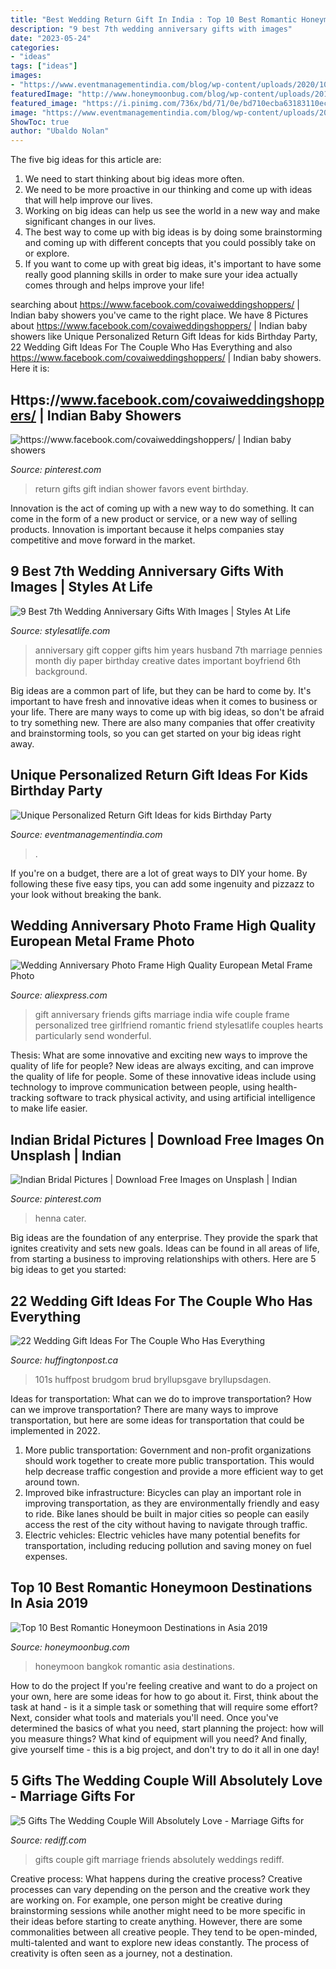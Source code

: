 ```yaml
---
title: "Best Wedding Return Gift In India : Top 10 Best Romantic Honeymoon Destinations In Asia 2019"
description: "9 best 7th wedding anniversary gifts with images"
date: "2023-05-24"
categories:
- "ideas"
tags: ["ideas"]
images:
- "https://www.eventmanagementindia.com/blog/wp-content/uploads/2020/10/personalised-wedding-return-gifts.jpeg"
featuredImage: "http://www.honeymoonbug.com/blog/wp-content/uploads/2017/04/Bangkok.jpg"
featured_image: "https://i.pinimg.com/736x/bd/71/0e/bd710ecba63183110ec7df5124c9142f.jpg"
image: "https://www.eventmanagementindia.com/blog/wp-content/uploads/2020/10/personalised-wedding-return-gifts.jpeg"
ShowToc: true
author: "Ubaldo Nolan"
---
```



The five big ideas for this article are:
1. We need to start thinking about big ideas more often. 
2. We need to be more proactive in our thinking and come up with ideas that will help improve our lives. 
3. Working on big ideas can help us see the world in a new way and make significant changes in our lives. 
4. The best way to come up with big ideas is by doing some brainstorming and coming up with different concepts that you could possibly take on or explore. 
5. If you want to come up with great big ideas, it's important to have some really good planning skills in order to make sure your idea actually comes through and helps improve your life!

	

		
searching about https://www.facebook.com/covaiweddingshoppers/ | Indian baby showers you've came to the right place. We have 8 Pictures about https://www.facebook.com/covaiweddingshoppers/ | Indian baby showers like Unique Personalized Return Gift Ideas for kids Birthday Party, 22 Wedding Gift Ideas For The Couple Who Has Everything and also https://www.facebook.com/covaiweddingshoppers/ | Indian baby showers. Here it is:
		
    
## Https://www.facebook.com/covaiweddingshoppers/ | Indian Baby Showers

<img loading=lazy src="https://i.pinimg.com/originals/06/0f/89/060f89972b07216a35111f1001313cab.jpg" onerror="this.onerror=null;this.src='https://tse3.mm.bing.net/th?id=OIP.NZ6ty-nYbzJugRRBtFykvAHaFj&amp;pid=15.1';" alt="https://www.facebook.com/covaiweddingshoppers/ | Indian baby showers">

_Source: pinterest.com_

>return gifts gift indian shower favors event birthday. 

	

Innovation is the act of coming up with a new way to do something. It can come in the form of a new product or service, or a new way of selling products. Innovation is important because it helps companies stay competitive and move forward in the market.

    
## 9 Best 7th Wedding Anniversary Gifts With Images | Styles At Life

<img loading=lazy src="https://i.pinimg.com/originals/e3/dc/9c/e3dc9c8bb5904276e93374830a5137d6.jpg" onerror="this.onerror=null;this.src='https://tse3.mm.bing.net/th?id=OIP.SPNROP8sP9dgNFxZoFSYtQHaFi&amp;pid=15.1';" alt="9 Best 7th Wedding Anniversary Gifts With Images | Styles At Life">

_Source: stylesatlife.com_

>anniversary gift copper gifts him years husband 7th marriage pennies month diy paper birthday creative dates important boyfriend 6th background. 

	

Big ideas are a common part of life, but they can be hard to come by. It's important to have fresh and innovative ideas when it comes to business or your life. There are many ways to come up with big ideas, so don't be afraid to try something new. There are also many companies that offer creativity and brainstorming tools, so you can get started on your big ideas right away.

    
## Unique Personalized Return Gift Ideas For Kids Birthday Party

<img loading=lazy src="https://www.eventmanagementindia.com/blog/wp-content/uploads/2020/10/personalised-wedding-return-gifts.jpeg" onerror="this.onerror=null;this.src='https://tse3.mm.bing.net/th?id=OIP.aavTONL7-yf6OXi0aqn8TwAAAA&amp;pid=15.1';" alt="Unique Personalized Return Gift Ideas for kids Birthday Party">

_Source: eventmanagementindia.com_

>. 

	

If you're on a budget, there are a lot of great ways to DIY your home. By following these five easy tips, you can add some ingenuity and pizzazz to your look without breaking the bank.

    
## Wedding Anniversary Photo Frame High Quality European Metal Frame Photo

<img loading=lazy src="https://ae01.alicdn.com/kf/HTB1WjV4KFXXXXbCXXXXq6xXFXXX8/Wedding-Anniversary-Photo-Frame-High-Quality-European-Metal-Frame-Photo-Frame-Friends-Lovers-Gift-Ideas-For.jpg" onerror="this.onerror=null;this.src='https://tse2.mm.bing.net/th?id=OIP.V6ddaZW7bgdwUJUcwTZUaAHaHa&amp;pid=15.1';" alt="Wedding Anniversary Photo Frame High Quality European Metal Frame Photo">

_Source: aliexpress.com_

>gift anniversary friends gifts marriage india wife couple frame personalized tree girlfriend romantic friend stylesatlife couples hearts particularly send wonderful. 

	

Thesis: What are some innovative and exciting new ways to improve the quality of life for people?
New ideas are always exciting, and can improve the quality of life for people. Some of these innovative ideas include using technology to improve communication between people, using health-tracking software to track physical activity, and using artificial intelligence to make life easier.

    
## Indian Bridal Pictures | Download Free Images On Unsplash | Indian

<img loading=lazy src="https://i.pinimg.com/736x/bd/71/0e/bd710ecba63183110ec7df5124c9142f.jpg" onerror="this.onerror=null;this.src='https://tse4.mm.bing.net/th?id=OIP.x82_m4c0smvBEZJnVr0k1wHaLH&amp;pid=15.1';" alt="Indian Bridal Pictures | Download Free Images on Unsplash | Indian">

_Source: pinterest.com_

>henna cater. 

	

Big ideas are the foundation of any enterprise. They provide the spark that ignites creativity and sets new goals. Ideas can be found in all areas of life, from starting a business to improving relationships with others. Here are 5 big ideas to get you started:

    
## 22 Wedding Gift Ideas For The Couple Who Has Everything

<img loading=lazy src="http://i.huffpost.com/gen/3208650/images/o-WEDDING-GIFT-facebook.jpg" onerror="this.onerror=null;this.src='https://tse3.mm.bing.net/th?id=OIP.bdtEW_2NDssyCjmqDdOJ3wHaDt&amp;pid=15.1';" alt="22 Wedding Gift Ideas For The Couple Who Has Everything">

_Source: huffingtonpost.ca_

>101s huffpost brudgom brud bryllupsgave bryllupsdagen. 

	

Ideas for transportation: What can we do to improve transportation?
How can we improve transportation? 
There are many ways to improve transportation, but here are some ideas for transportation that could be implemented in 2022.

1. More public transportation: Government and non-profit organizations should work together to create more public transportation. This would help decrease traffic congestion and provide a more efficient way to get around town.
2. Improved bike infrastructure: Bicycles can play an important role in improving transportation, as they are environmentally friendly and easy to ride. Bike lanes should be built in major cities so people can easily access the rest of the city without having to navigate through traffic. 
3. Electric vehicles: Electric vehicles have many potential benefits for transportation, including reducing pollution and saving money on fuel expenses.

    
## Top 10 Best Romantic Honeymoon Destinations In Asia 2019

<img loading=lazy src="http://www.honeymoonbug.com/blog/wp-content/uploads/2017/04/Bangkok.jpg" onerror="this.onerror=null;this.src='https://tse4.mm.bing.net/th?id=OIP.y6hJcP0XGBpHntmEergQEwHaEo&amp;pid=15.1';" alt="Top 10 Best Romantic Honeymoon Destinations in Asia 2019">

_Source: honeymoonbug.com_

>honeymoon bangkok romantic asia destinations. 

	

How to do the project
If you're feeling creative and want to do a project on your own, here are some ideas for how to go about it. First, think about the task at hand - is it a simple task or something that will require some effort? Next, consider what tools and materials you'll need. Once you've determined the basics of what you need, start planning the project: how will you measure things? What kind of equipment will you need? And finally, give yourself time - this is a big project, and don't try to do it all in one day!

    
## 5 Gifts The Wedding Couple Will Absolutely Love - Marriage Gifts For

<img loading=lazy src="http://im.rediff.com/wedding/2014/dec/GM_0058.jpg" onerror="this.onerror=null;this.src='https://tse4.mm.bing.net/th?id=OIP.crmE2CjLTk-Y78905MfvpQHaFQ&amp;pid=15.1';" alt="5 Gifts The Wedding Couple Will Absolutely Love - Marriage Gifts for">

_Source: rediff.com_

>gifts couple gift marriage friends absolutely weddings rediff. 

	

Creative process: What happens during the creative process?
Creative processes can vary depending on the person and the creative work they are working on. For example, one person might be creative during brainstorming sessions while another might need to be more specific in their ideas before starting to create anything. However, there are some commonalities between all creative people. They tend to be open-minded, multi-talented and want to explore new ideas constantly. The process of creativity is often seen as a journey, not a destination.

